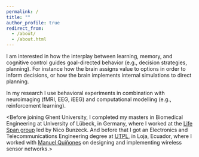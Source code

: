 ```yaml
---
permalink: /
title: ""
author_profile: true
redirect_from: 
  - /about/
  - /about.html
---
```


I am interested in how the interplay between learning, memory, and cognitive control guides goal-directed behavior (e.g., decision strategies, planning).
For instance how the brain assigns value to options in order to inform decisions, or how the brain implements internal simulations to direct planning.

In my research I use behavioral experiments in combination with neuroimaging (fMRI, EEG, iEEG) and computational modelling (e.g., reinforcement learning).

<Before joining Ghent University, I completed my masters in Biomedical Engineering at University of Lübeck, in Germany,
where I worked at the [Life Span group](https://www.ipsy1.uni-luebeck.de/forschung/ag-bunzeck/) led by Nico Bunzeck.
And before that I got an Electronics and Telecommunications Engineering degree at [UTPL](https://www.utpl.edu.ec/), in Loja, Ecuador,
where I worked with [Manuel Quiñones](https://investigacion.utpl.edu.ec/mfquinonez) on designing and implementing wireless sensor networks.>
